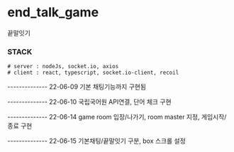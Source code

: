 # end_talk_game

끝말잇기

### STACK

```
# server : nodeJs, socket.io, axios
# client : react, typescript, socket.io-client, recoil
```

-------------- 22-06-09 기본 채팅기능까지 구현됨

-------------- 22-06-10 국립국어원 API연결, 단어 체크 구현

-------------- 22-06-14 game room 입장/나가기, room master 지정, 게임시작/종료 구현

-------------- 22-06-15 기본채팅/끝말잇기 구분, box 스크롤 설정
